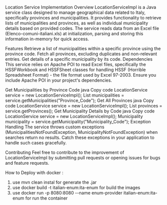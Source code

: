 Location Service Implementation
Overview
LocationServiceImpl is a Java service class designed to manage geographical data related to Italy, specifically provinces and municipalities. It provides functionality to retrieve lists of municipalities and provinces, as well as individual municipality details based on provided codes. The service reads data from an Excel file (Elenco-comuni-italiani.xls) at initialization, parsing and storing this information in-memory for quick access.

Features
Retrieve a list of municipalities within a specific province using the province code.
Fetch all provinces, excluding duplicates and non-relevant entries.
Get details of a specific municipality by its code.
Dependencies
This service relies on Apache POI to read Excel files, specifically the HSSFWorkbook and HSSFSheet classes for handling HSSF (Horrible Spreadsheet Format) - the file format used by Excel 97-2003. Ensure you include Apache POI in your project's dependencies.



Get Municipalities by Province Code
java
Copy code
LocationService service = new LocationServiceImpl();
List<Municipality> municipalities = service.getMunicipalities("Province_Code");
Get All Provinces
java
Copy code
LocationService service = new LocationServiceImpl();
List<Province> provinces = service.getProvinces();
Get Municipality Details by Code
java
Copy code
LocationService service = new LocationServiceImpl();
Municipality municipality = service.getMunicipality("Municipality_Code");
Exception Handling
The service throws custom exceptions (MunicipalitiesNotFoundException, MunicipalityNotFoundException) when searches return no results. Catch these exceptions in your application to handle such cases gracefully.

Contributing
Feel free to contribute to the improvement of LocationServiceImpl by submitting pull requests or opening issues for bugs and feature requests.

How to Deploy with docker : 
1) use mvn clean instal for generate the .jar
2) use  docker build -t italian-enum:ita-enum for build the images
3) use  docker run  -p 8080:8080  --name enum-provider italian-enum:ita-enum for run the container